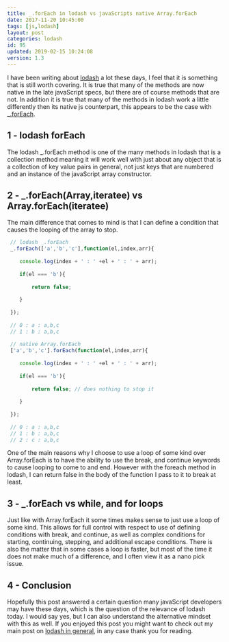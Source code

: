 ```yaml
---
title: _.forEach in lodash vs javaScripts native Array.forEach
date: 2017-11-20 10:45:00
tags: [js,lodash]
layout: post
categories: lodash
id: 95
updated: 2019-02-15 10:24:08
version: 1.3
---
```


I have been writing about [lodash](https://lodash.com/) a lot these days, I feel that it is something that is still worth covering. It is true that many of the methods are now native in the late javaScript specs, but there are of course methods that are not. In addition it is true that many of the methods in lodash work a little differently then its native js counterpart, this appears to be the case with [\_.forEach](https://lodash.com/docs/4.17.4#forEach).

<!-- more -->

## 1 - lodash forEach

The lodash \_.forEach method is one of the many methods in lodash that is a collection method meaning it will work well with just about any object that is a collection of key value pairs in general, not just keys that are numbered and an instance of the javaScript array constructor.

## 2 - \_.forEach(Array,iteratee) vs Array.forEach(iteratee)

The main difference that comes to mind is that I can define a condition that causes the looping of the array to stop.

```js
 // lodash _.forEach
 _.forEach(['a','b','c'],function(el,index,arr){
 
    console.log(index + ' : ' +el + ' : ' + arr);
 
    if(el === 'b'){
 
        return false;
 
    }
 
 });
 
 // 0 : a : a,b,c
 // 1 : b : a,b,c
 
 // native Array.forEach
 ['a','b','c'].forEach(function(el,index,arr){
 
    console.log(index + ' : ' +el + ' : ' + arr);
 
    if(el === 'b'){
 
        return false; // does nothing to stop it
 
    }
 
 });
 
 // 0 : a : a,b,c
 // 1 : b : a,b,c
 // 2 : c : a,b,c
```

One of the main reasons why I choose to use a loop of some kind over Array.forEach is to have the ability to use the break, and continue keywords to cause looping to come to and end. However with the foreach method in lodash, I can return false in the body of the function I pass to it to break at least.

## 3 - \_.forEach vs while, and for loops

Just like with Array.forEach it some times makes sense to just use a loop of some kind. This allows for full control with respect to use of defining conditions with break, and continue, as well as complex conditions for starting, continuing, stepping, and additional escape conditions. There is also the matter that in some cases a loop is faster, but most of the time it does not make much of a difference, and I often view it as a nano pick issue.

## 4 - Conclusion

Hopefully this post answered a certain question many javaScript developers may have these days, which is the question of the relevance of lodash today. I would say yes, but I can also understand the alternative mindset with this as well. If you enjoyed this post you might want to check out my main post on [lodash in general](/2019/02/15/lodash/), in any case thank you for reading.